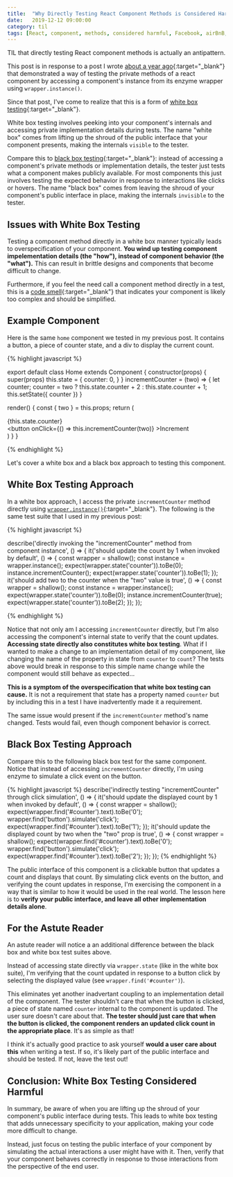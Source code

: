```yaml
---
title:  "Why Directly Testing React Component Methods is Considered Harmful"
date:   2019-12-12 09:00:00
category: til
tags: [React, component, methods, considered harmful, Facebook, airBnB, frontend, UI, testing, jest, enzyme, white box, black box, white-box, black-box, wrapper.instance, simulation, jest.spyOn]
---
```


TIL that directly testing React component methods is actually an antipattern.

This post is in response to a post I wrote [about a year ago][year]{:target="_blank"} that demonstrated a way of testing the private methods of a react component by accessing a component's instance from its enzyme wrapper using `wrapper.instance()`.

Since that post, I've come to realize that this is a form of [white box testing][white-box]{:target="_blank"}. 

White box testing involves peeking into your component's internals and accessing private implementation details during tests. The name "white box" comes from lifting up the shroud of the public interface that your component presents, making the internals `visible` to the tester.

Compare this to [black box testing][black-box]{:target="_blank"}: instead of accessing a component's private methods or implementation details, the tester just tests what a component makes publicly available. For most components this just involves testing the expected behavior in response to interactions like clicks or hovers. The name "black box" comes from leaving the shroud of your component's public interface in place, making the internals `invisible` to the tester.

## Issues with White Box Testing

Testing a component method directly in a white box manner typically leads to overspecification of your component. **You wind up testing component impelementation details (the "how"), instead of component behavior (the "what").** This can result in brittle designs and components that become difficult to change. 

Furthermore, if you feel the need call a component method directly in a test, this is a [code smell][smell]{:target="_blank"} that indicates your component is likely too complex and should be simplified. 

## Example Component

Here is the same `home` component we tested in my previous post. It contains a button, a piece of counter state, and a div to display the current count.

{% highlight javascript %}

export default class Home extends Component {
  constructor(props) {
    super(props)
    this.state = {
      counter: 0,
    }
  }
  incrementCounter = (two) => {
    let counter;
    counter = two ? this.state.counter + 2 : this.state.counter + 1;
    this.setState({ counter })
  }

  render() {
    const { two } = this.props;
    return (
      <div>
        <div id="counter">{this.state.counter}</div>
        <button onClick={() => this.incrementCounter(two)} >Increment</button>
      </div>
    )
  }
}

{% endhighlight %}

Let's cover a white box and a black box approach to testing this component.

## White Box Testing Approach

In a white box approach, I access the private `incrementCounter` method directly using [`wrapper.instance()`][instance]{:target="_blank"}. The following is the same test suite that I used in my previous post:

{% highlight javascript %}

describe('directly invoking the "incrementCounter" method from component instance', () => {
  it('should update the count by 1 when invoked by default', () => {
    const wrapper = shallow(<Home />);
    const instance = wrapper.instance();
    expect(wrapper.state('counter')).toBe(0);
    instance.incrementCounter();
    expect(wrapper.state('counter')).toBe(1);
  });
  it('should add two to the counter when the "two" value is true', () => {
    const wrapper = shallow(<Home />);
    const instance = wrapper.instance();
    expect(wrapper.state('counter')).toBe(0);
    instance.incrementCounter(true);
    expect(wrapper.state('counter')).toBe(2);
  });
});

{% endhighlight %}

Notice that not only am I accessing `incrementCounter` directly, but I'm also accessing the component's internal state  to verify that the count updates. **Accessing state directly also constitutes white box testing**. What if I wanted to make a change to an implementation detail of my component, like changing the name of the property in state from `counter` to `count`? The tests above would break in response to this simple name change while the component would still behave as expected... 

**This is a symptom of the overspecification that white box testing can cause.** It is not a requirement that state has a property named `counter` but by including this in a test I have inadvertently made it a requirement. 

The same issue would present if the `incrementCounter` method's name changed. Tests would fail, even though component behavior is correct.

## Black Box Testing Approach

Compare this to the following black box test for the same component. Notice that instead of accessing `incrementCounter` directly, I'm using enzyme to simulate a click event on the button.

{% highlight javascript %}
describe('indirectly testing "incrementCounter" through click simulation', () => {
  it('should update the displayed count by 1 when invoked by default', () => {
    const wrapper = shallow(<Home />);
    expect(wrapper.find('#counter').text).toBe('0');
    wrapper.find('button').simulate('click');
    expect(wrapper.find('#counter').text).toBe('1');
  });
  it('should update the displayed count by two when the "two" prop is true', () => {
    const wrapper = shallow(<Home two />);
    expect(wrapper.find('#counter').text).toBe('0');
    wrapper.find('button').simulate('click');
    expect(wrapper.find('#counter').text).toBe('2');
  });
});
{% endhighlight %}

The public interface of this component is a clickable button that updates a count and displays that count. By simulating click events on the button, and verifying the count updates in response, I'm exercising the component in a way that is similar to how it would be used in the real world. The lesson here is to **verify your public interface, and leave all other implementation details alone**.

## For the Astute Reader

An astute reader will notice a an additional difference between the black box and white box test suites above.

Instead of accessing state directly via `wrapper.state` (like in the white box suite), I'm verifying that the count updated in response to a button click by selecting the displayed value (see `wrapper.find('#counter')`).

This eliminates yet another inadvertant coupling to an implementation detail of the component. The tester shouldn't care that when the button is clicked, a piece of state named `counter` internal to the component is updated. The user sure doesn't care about that. **The tester should just care that when the button is clicked, the component renders an updated click count in the appropriate place**. It's as simple as that!

I think it's actually good practice to ask yourself **would a user care about this** when writing a test. If so, it's likely part of the public interface and should be tested. If not, leave the test out!

## Conclusion: White Box Testing Considered Harmful

In summary, be aware of when you are lifting up the shroud of your component's public interface during tests. This leads to white box testing that adds unnecessary specificity to your application, making your code more difficult to change. 

Instead, just focus on testing the public interface of your component by simulating the actual interactions a user might have with it. Then, verify that your component behaves correctly in response to those interactions from the perspective of the end user.

[year]: /2018-03-04-directly-test-react-component-methods.md
[white-box]: https://en.wikipedia.org/wiki/White-box_testing
[black-box]: https://en.wikipedia.org/wiki/Black-box_testing
[smell]: https://en.wikipedia.org/wiki/Code_smell
[instance]: http://airbnb.io/enzyme/docs/api/ReactWrapper/instance.html